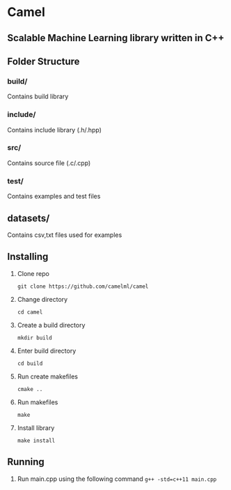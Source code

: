 # Camel

## Scalable Machine Learning library written in C++

## Folder Structure

### build/

Contains build library

### include/

Contains include library (.h/.hpp)

### src/

Contains source file (.c/.cpp)

### test/

Contains examples and test files

## datasets/

Contains csv,txt files used for examples

## Installing

1. Clone repo

   `git clone https://github.com/camelml/camel`

2. Change directory

   `cd camel`

3. Create a build directory

   `mkdir build`

4. Enter build directory

   `cd build`

5. Run create makefiles

   `cmake ..`

6. Run makefiles

   `make`

7. Install library

   `make install`

## Running

1. Run main.cpp using the following command
   `g++ -std=c++11 main.cpp`